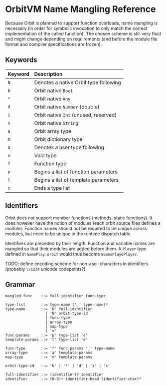 # OrbitVM Name Mangling Reference

Because Orbit is planned to support function overloads, name mangling is necessary (in order for symbolic invocation to only match the correct implementation of the called function). The chosen scheme is still very fluid and might change depending on requirements (and before the module file format and compiler specifications are frozen).

## Keywords

| Keyword   | Description                                       |
|:----------|:--------------------------------------------------|
| `N`       | Denotes a native Orbit type following             |
| `b`       | Orbit native `Bool`                               |
| `*`       | Orbit native `Any`                                |
| `d`       | Orbit native `Number` (double)                    |
| `i`       | Orbit native `Int` (unused, reserved)             |
| `s`       | Orbit native `String`                             |
| `a`       | Orbit array type                                  |
| `m`       | Orbit dictionary type                             |
| `U`       | Denotes a user type following                     |
| `v`       | Void type                                         |
| `f`       | Function type                                     |
| `p`       | Begins a list of function parameters              |
| `t`       | Begins a list of template parameters              |
| `e`       | Ends a type list                                  |

## Identifiers

Orbit does not support member functions (methods, static functions). It does however have the notion of modules (each orbit source files defines a module). Function names should not be required to be unique across modules, but need to be unique in the runtime dispatch table.

Identifiers are preceded by their length. Function and variable names are mangled so that their modules are added before them. A `Player` type defined in `GamePlay.orbit` would thus become `8GamePlay6Player`. 

TODO: define encoding scheme for non-ascii characters in identifiers (probably `\x1234` unicode codepoints?)

## Grammar

````
mangled-func    ::= full-identifier func-type

type-list       ::= type-name ('_' type-name)*
type-name       ::= 'U' full-identifier
                  | 'N' orbit-type-id
                  | func-type
                  | array-type
                  | map-type
                  | 'v'
func-params     ::= 'p' type-list 'e'
template-params ::= 't' type-list 'e'

func-type       ::= 'f' func-params '_' type-name
array-type      ::= 'a' template-params
map-type        ::= 'm' template-params

orbit-type-id   ::= 'b' | '*' | 'd' | 'i' | 's'

full-identifier ::= (identifier)? identifier
identifier      ::= [0-9]+ identifier-head (identifier-char)*

````

